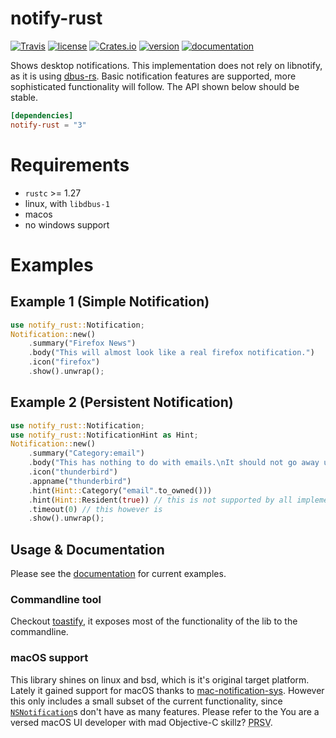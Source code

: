 # notify-rust

[![Travis](https://img.shields.io/travis/hoodie/notify-rust.svg)](https://travis-ci.org/hoodie/notify-rust/)
[![license](https://img.shields.io/crates/l/notify-rust.svg)](https://crates.io/crates/notify-rust/)
[![Crates.io](https://img.shields.io/crates/d/notify-rust.svg)](https://crates.io/crates/notify-rust)
[![version](https://img.shields.io/crates/v/notify-rust.svg)](https://crates.io/crates/notify-rust/)
[![documentation](https://docs.rs/notify-rust/badge.svg)](https://docs.rs/notify-rust/)

Shows desktop notifications.
This implementation does not rely on libnotify, as it is using [dbus-rs](https://github.com/diwic/dbus-rs/).
Basic notification features are supported, more sophisticated functionality will follow.
The API shown below should be stable.


```toml
[dependencies]
notify-rust = "3"
```

# Requirements

* `rustc` >= 1.27
* linux, with `libdbus-1`
* macos
* no windows support

# Examples
## Example 1 (Simple Notification)
```rust
use notify_rust::Notification;
Notification::new()
    .summary("Firefox News")
    .body("This will almost look like a real firefox notification.")
    .icon("firefox")
    .show().unwrap();
```

## Example 2 (Persistent Notification)
```rust
use notify_rust::Notification;
use notify_rust::NotificationHint as Hint;
Notification::new()
    .summary("Category:email")
    .body("This has nothing to do with emails.\nIt should not go away until you acknoledge it.")
    .icon("thunderbird")
    .appname("thunderbird")
    .hint(Hint::Category("email".to_owned()))
    .hint(Hint::Resident(true)) // this is not supported by all implementations
    .timeout(0) // this however is
    .show().unwrap();
```
## Usage & Documentation
Please see the [documentation](https://docs.rs/crate/notify-rust/) for current examples.

### Commandline tool
Checkout [toastify](https://github.com/hoodie/toastify), it exposes most of the functionality of the lib to the commandline.

### macOS support

This library shines on linux and bsd, which is it's original target platform.
Lately it gained support for macOS thanks to [mac-notification-sys](https://crates.io/crates/mac-notification-sys).
However this only includes a small subset of the current functionality, since [`NSNotification`](https://developer.apple.com/reference/foundation/nsnotification)s don't have as many features. Please refer to the You are a versed macOS UI developer with mad Objective-C skillz? <abbr title="pull request sil vous plait">PRSV</abbr>.
